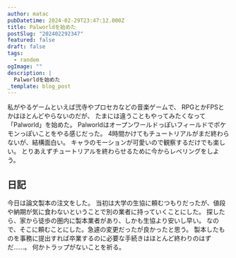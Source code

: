 ```yaml
---
author: matac
pubDatetime: 2024-02-29T23:47:12.000Z
title: Palworldを始めた
postSlug: "202402292347"
featured: false
draft: false
tags:
  - random
ogImage: ""
description: |
  Palworldを始めた
_template: blog_post
---
```


私がやるゲームといえば弐寺やプロセカなどの音楽ゲームで、
RPGとかFPSとかはほとんどやらないのだが、
たまには違うこともやってみたくなって「Palworld」を始めた。
Palworldはオープンワールドっぽいフィールドでポケモンっぽいことをやる感じだった。
4時間かけてもチュートリアルがまだ終わらないが、結構面白い。
キャラのモーションが可愛いので観察するだけでも楽しい。
とりあえずチュートリアルを終わらせるために今からレベリングをしよう。

## 日記

今日は論文製本の注文をした。
当初は大学の生協に頼むつもりだったが、値段や納期が気に食わないということで別の業者に持っていくことにした。
探したら、家から徒歩の圏内に製本業者があり、しかも生協より安いし早い。
なので、そこに頼むことにした。急遽の変更だったが良かったと思う。
製本したものを事務に提出すれば卒業するのに必要な手続きはほとんど終わりのはずだ......。
何かトラップがないことを祈る。
